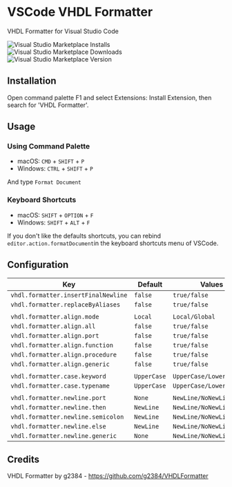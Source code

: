 # VSCode VHDL Formatter
VHDL Formatter for Visual Studio Code

![Visual Studio Marketplace Installs](https://img.shields.io/visual-studio-marketplace/i/Vinrobot.vhdl-formatter.svg?style=flat-square)
![Visual Studio Marketplace Downloads](https://img.shields.io/visual-studio-marketplace/d/Vinrobot.vhdl-formatter.svg?style=flat-square)
![Visual Studio Marketplace Version](https://img.shields.io/visual-studio-marketplace/v/Vinrobot.vhdl-formatter.svg?style=flat-square)

## Installation
Open command palette F1 and select Extensions: Install Extension, then search for 'VHDL Formatter'.

## Usage

### Using Command Palette

- macOS: `CMD` + `SHIFT` + `P`
- Windows: `CTRL` + `SHIFT` + `P`

And type `Format Document`

### Keyboard Shortcuts

- macOS: `SHIFT` + `OPTION` + `F`
- Windows: `SHIFT` + `ALT` + `F`

If you don't like the defaults shortcuts, you can rebind `editor.action.formatDocument`in the keyboard shortcuts menu of VSCode.

## Configuration

| Key                                  | Default     | Values                   |
|--------------------------------------|-------------|--------------------------|
| `vhdl.formatter.insertFinalNewline`  | `false`     | `true/false`             |
| `vhdl.formatter.replaceByAliases`    | `false`     | `true/false`             |
|                                      |             |                          |
| `vhdl.formatter.align.mode`          | `Local`     | `Local/Global`           |
| `vhdl.formatter.align.all`           | `false`     | `true/false`             |
| `vhdl.formatter.align.port`          | `false`     | `true/false`             |
| `vhdl.formatter.align.function`      | `false`     | `true/false`             |
| `vhdl.formatter.align.procedure`     | `false`     | `true/false`             |
| `vhdl.formatter.align.generic`       | `false`     | `true/false`             |
|                                      |             |                          |
| `vhdl.formatter.case.keyword`        | `UpperCase` | `UpperCase/LowerCase`    |
| `vhdl.formatter.case.typename`       | `UpperCase` | `UpperCase/LowerCase`    |
|                                      |             |                          |
| `vhdl.formatter.newline.port`        | `None`      | `NewLine/NoNewLine/None` |
| `vhdl.formatter.newline.then`        | `NewLine`   | `NewLine/NoNewLine/None` |
| `vhdl.formatter.newline.semicolon`   | `NewLine`   | `NewLine/NoNewLine/None` |
| `vhdl.formatter.newline.else`        | `NewLine`   | `NewLine/NoNewLine/None` |
| `vhdl.formatter.newline.generic`     | `None`      | `NewLine/NoNewLine/None` |

## Credits

VHDL Formatter by g2384 - https://github.com/g2384/VHDLFormatter
